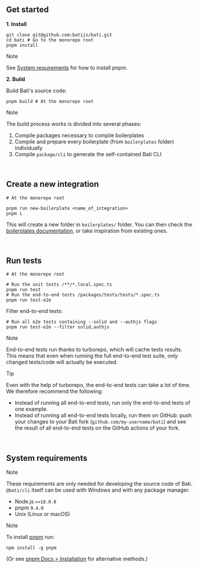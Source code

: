 ## Get started

**1. Install**

```shell
git clone git@github.com:batijs/bati.git
cd bati # Go to the monorepo root
pnpm install
```

> [!NOTE]
> See [System requirements](#system-requirements) for how to install pnpm.

**2. Build**

Build Bati's source code:

```shell
pnpm build # At the monorepo root
```

> [!NOTE]
> The build process works is divided into several phases:
> 1. Compile packages necessary to compile boilerplates
> 2. Compile and prepare every boilerplate (from `boilerplates` folder) individually
> 3. Compile `package/cli` to generate the self-contained Bati CLI

<br/>

## Create a new integration
```shell
# At the monorepo root

pnpm run new-boilerplate <name_of_integration>
pnpm i
```

This will create a new folder in `boilerplates/` folder.
You can then check the [boilerplates documentation](https://github.com/batijs/bati/blob/main/BOILERPLATES.md),
or take inspiration from existing ones.

<br/>

## Run tests

```shell
# At the monorepo root

# Run the unit tests /**/*.local.spec.ts
pnpm run test
# Run the end-to-end tests /packages/tests/tests/*.spec.ts
pnpm run test-e2e
```

Filter end-to-end tests:

```shell
# Run all e2e tests containing --solid and --authjs flags
pnpm run test-e2e --filter solid,authjs
```

> [!NOTE]
> End-to-end tests run thanks to turborepo, which will cache tests results.
> This means that even when running the full end-to-end test suite, only changed tests/code will actually be executed.

> [!TIP]
> Even with the help of turborepo, the end-to-end tests can take a lot of time. We therefore recommend the following:
> - Instead of running all end-to-end tests, run only the end-to-end tests of one example.
> - Instead of running all end-to-end tests locally, run them on GitHub: push your changes to your Bati fork (`github.com/my-username/bati`) and see the result of all end-to-end tests on the GitHub actions of your fork.

<br/>

## System requirements

> [!NOTE]
> These requirements are only needed for developing the source code of Bati. `@bati/cli` itself can be used with Windows and with any package manager.

- Node.js `>=18.0.0`
- pnpm `9.4.0`
- Unix (Linux or macOS)

> [!NOTE]
> To install [pnpm](https://pnpm.io) run:
> ```shell
> npm install -g pnpm
> ```
> (Or see [pnpm Docs > Installation](https://pnpm.io/installation) for alternative methods.)
